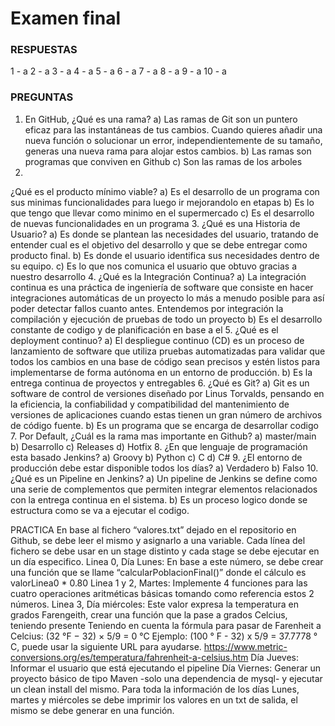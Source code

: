 # Examen final

### RESPUESTAS
1 - a
2 - a
3 - a
4 - a
5 - a
6 - a
7 - a
8 - a
9 - a
10 - a

                                                                                                                  
### PREGUNTAS
1. En GitHub, ¿Qué es una rama?
  a) Las ramas de Git son un puntero eficaz para las instantáneas de tus cambios. Cuando quieres añadir una nueva función o solucionar un error, independientemente de su tamaño, generas una nueva rama para alojar estos cambios.
  b) Las ramas son programas que conviven en Github
  c) Son las ramas de los arboles
2. 
¿Qué es el producto mínimo viable?
  a) Es el desarrollo de un programa con sus minimas funcionalidades para luego ir mejorandolo en etapas
  b) Es lo que tengo que llevar como minimo en el supermercado
  c) Es el desarrollo de nuevas funcionalidades en un programa
3. 
¿Qué es una Historia de Usuario?
  a) Es donde se plantean las necesidades del usuario, tratando de entender cual es el objetivo del desarrollo y que se debe entregar como producto final.
  b) Es donde el usuario identifica sus necesidades dentro de su equipo.
  c) Es lo que nos comunica el usuario que obtuvo gracias a nuestro desarrollo
4. 
¿Qué es la Integración Continua?
  a) La integración continua es una práctica de ingeniería de software que consiste en hacer integraciones automáticas de un proyecto lo más a menudo posible para así poder detectar fallos cuanto antes. Entendemos por integración la compilación y ejecución de pruebas de todo un proyecto
  b) Es el desarrollo constante de codigo y de planificación en base a el
5. 
¿Qué es el deployment continuo?
  a) El despliegue continuo (CD) es un proceso de lanzamiento de software que utiliza pruebas automatizadas para validar que todos los cambios en una base de código sean precisos y estén listos para implementarse de forma autónoma en un entorno de producción.
  b) Es la entrega continua de proyectos y entregables
6. 
¿Qué es Git?
  a) Git es un software de control de versiones diseñado por Linus Torvalds, pensando en la eficiencia, la confiabilidad y compatibilidad del mantenimiento de versiones de aplicaciones cuando estas tienen un gran número de archivos de código fuente.
  b) Es un programa que se encarga de desarrollar codigo
7. 
Por Default, ¿Cuál es la rama mas importante en Github?
  a) master/main
  b) Desarrollo
  c) Releases
  d) Hotfix
8. 
¿En que lenguaje de programación esta basado Jenkins?
  a) Groovy
  b) Python
  c) C
  d) C#
9. 
¿El entorno de producción debe estar disponible todos los días?
  a) Verdadero
  b) Falso
10. 
¿Qué es un Pipeline en Jenkins?
  a) Un pipeline de Jenkins se define como una serie de complementos que permiten integrar elementos relacionados con la entrega continua en el sistema.
b) Es un proceso logico donde se estructura como se va a ejecutar el codigo.


PRACTICA
En base al fichero “valores.txt” dejado en el repositorio en Github, se debe leer el mismo y asignarlo a una variable. Cada línea del fichero se debe usar en un stage distinto y cada stage se debe ejecutar en un día especifico.
Linea 0, Día Lunes:
En base a este número, se debe crear una función que se llame “calcularPoblacionFinal()” donde el cálculo es valorLinea0 * 0.80 
Linea 1 y 2, Martes:
Implemente 4 funciones para las cuatro operaciones aritméticas básicas tomando como referencia estos 2 números.
Linea 3, Día miércoles: 
Este valor expresa la temperatura en grados Farengeith, crear una función que la pase a grados Celcius, teniendo presente
Teniendo en cuenta la fórmula para pasar de Farenheit a Celcius:
(32 °F − 32) × 5/9 = 0 °C
Ejemplo: (100 ° F - 32) x 5/9 = 37.7778 ° C, puede usar la siguiente URL para ayudarse.
https://www.metric-conversions.org/es/temperatura/fahrenheit-a-celsius.htm
Día Jueves:
Informar el usuario que está ejecutando el pipeline
Día Viernes:
Generar un proyecto básico de tipo Maven -solo una dependencia de mysql- y ejecutar un clean install del mismo. 
Para toda la información de los días Lunes, martes y miércoles se debe imprimir los valores en un txt de salida, el mismo se debe generar en una función.
